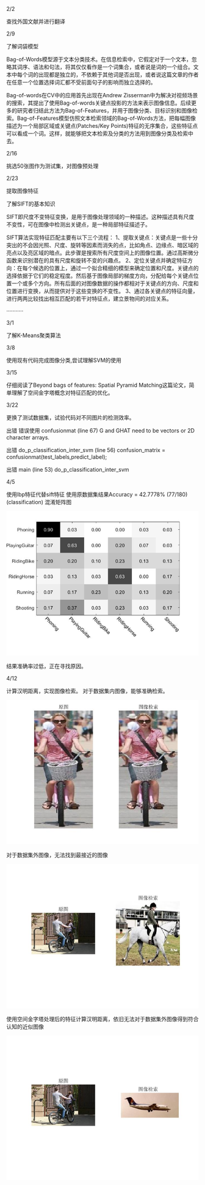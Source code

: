 2/2

查找外国文献并进行翻译

2/9

了解词袋模型

Bag-of-Words模型源于文本分类技术。在信息检索中，它假定对于一个文本，忽略其词序、语法和句法，将其仅仅看作是一个词集合，或者说是词的一个组合。文本中每个词的出现都是独立的，不依赖于其他词是否出现，或者说这篇文章的作者在任意一个位置选择词汇都不受前面句子的影响而独立选择的。

Bag-of-words在CV中的应用首先出现在Andrew Zisserman中为解决对视频场景的搜索，其提出了使用Bag-of-words关键点投影的方法来表示图像信息。后续更多的研究者归结此方法为Bag-of-Features，并用于图像分类、目标识别和图像检索。Bag-of-Features模型仿照文本检索领域的Bag-of-Words方法，把每幅图像描述为一个局部区域或关键点(Patches/Key Points)特征的无序集合，这些特征点可以看成一个词。这样，就能够把文本检索及分类的方法用到图像分类及检索中去。

2/16

挑选50张图作为测试集，对图像预处理



2/23

提取图像特征

了解SIFT的基本知识

SIFT即尺度不变特征变换，是用于图像处理领域的一种描述。这种描述具有尺度不变性，可在图像中检测出关键点，是一种局部特征描述子。

SIFT算法实现特征匹配主要有以下三个流程：
1、提取关键点：关键点是一些十分突出的不会因光照、尺度、旋转等因素而消失的点，比如角点、边缘点、暗区域的亮点以及亮区域的暗点。此步骤是搜索所有尺度空间上的图像位置。通过高斯微分函数来识别潜在的具有尺度和旋转不变的兴趣点。
2、定位关键点并确定特征方向：在每个候选的位置上，通过一个拟合精细的模型来确定位置和尺度。关键点的选择依据于它们的稳定程度。然后基于图像局部的梯度方向，分配给每个关键点位置一个或多个方向。所有后面的对图像数据的操作都相对于关键点的方向、尺度和位置进行变换，从而提供对于这些变换的不变性。
3、通过各关键点的特征向量，进行两两比较找出相互匹配的若干对特征点，建立景物间的对应关系。

···········

3/1

了解K-Means聚类算法

3/8

使用现有代码完成图像分类,尝试理解SVM的使用

3/15

仔细阅读了Beyond bags of features: Spatial Pyramid Matching这篇论文，简单理解了空间金字塔概念对特征匹配的优化。

3/22

更换了测试数据集，试验代码对不同图片的检测效率。

出错
错误使用 confusionmat (line 67)
G and GHAT need to be vectors or 2D character arrays.

出错 do_p_classification_inter_svm (line 56)
confusion_matrix = confusionmat(test_labels,predict_label);

出错 main (line 53)
do_p_classification_inter_svm

4/5

使用lbp特征代替sift特征
使用原数据集结果Accuracy = 42.7778% (77/180) (classification)
混淆矩阵图

![image](https://github.com/loserwin/Graduation-project/blob/master/resultpic/lbp2.jpg)

结果准确率过低，正在寻找原因。

4/12

计算汉明距离，实现图像检索。
对于数据集内图像，能够准确检索。

![image](https://github.com/loserwin/Graduation-project/blob/master/resultpic/research1.jpg)

对于数据集外图像，无法找到最接近的图像

![image](https://github.com/loserwin/Graduation-project/blob/master/resultpic/research3.jpg)

使用空间金字塔处理后的特征计算汉明距离，依旧无法对于数据集外图像得到符合认知的近似图像

![image](https://github.com/loserwin/Graduation-project/blob/master/resultpic/research2.jpg)

